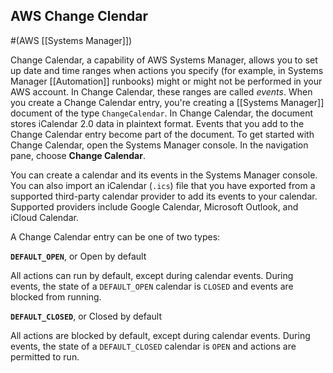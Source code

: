 ## AWS Change Clendar
#(AWS [[Systems Manager]])

Change Calendar, a capability of AWS Systems Manager, allows you to set up date and time ranges when actions you specify (for example, in Systems Manager [[Automation]] runbooks) might or might not be performed in your AWS account. In Change Calendar, these ranges are called _events_. When you create a Change Calendar entry, you're creating a [[Systems Manager]] document of the type `ChangeCalendar`. In Change Calendar, the document stores iCalendar 2.0 data in plaintext format. Events that you add to the Change Calendar entry become part of the document. To get started with Change Calendar, open the Systems Manager console. In the navigation pane, choose **Change Calendar**.

You can create a calendar and its events in the Systems Manager console. You can also import an iCalendar (`.ics`) file that you have exported from a supported third-party calendar provider to add its events to your calendar. Supported providers include Google Calendar, Microsoft Outlook, and iCloud Calendar.

A Change Calendar entry can be one of two types:

**`DEFAULT_OPEN`**, or Open by default

All actions can run by default, except during calendar events. During events, the state of a `DEFAULT_OPEN` calendar is `CLOSED` and events are blocked from running.

**`DEFAULT_CLOSED`**, or Closed by default

All actions are blocked by default, except during calendar events. During events, the state of a `DEFAULT_CLOSED` calendar is `OPEN` and actions are permitted to run.